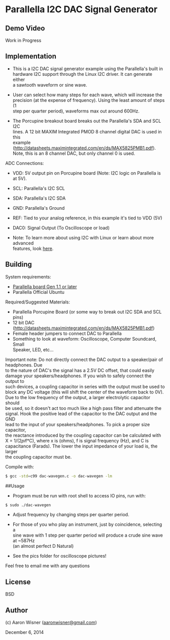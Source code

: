 # Parallella I2C DAC Signal Generator

## Demo Video

Work in Progress

## Implementation


* This is a I2C DAC signal generator example using the Parallella's built in  
hardware I2C support through the Linux I2C driver. It can generate either  
a sawtooth waveform or sine wave. 

* User can select how many steps for each wave, which will increase the   
precision (at the expense of frequency). Using the least amount of steps (1  
step per quarter period), waveforms max out around 600Hz. 

* The Porcupine breakout board breaks out the Parallella's SDA and SCL I2C   
lines. A 12 bit MAXIM Integrated PMOD 8 channel digital DAC is used in this   
example (http://datasheets.maximintegrated.com/en/ds/MAX5825PMB1.pdf).  
Note, this is an 8 channel DAC, but only channel 0 is used.

ADC Connections:

* VDD: 5V output pin on Porcupine board (Note: I2C logic on Parallella is at 5V).
* SCL: Parallella's I2C SCL
* SDA: Parallella's I2C SDA
* GND: Parallella's Ground
* REF: Tied to your analog reference, in this example it's tied to VDD (5V)
* DAC0: Signal Output (To Oscilloscope or load)

* Note: To learn more about using I2C with Linux or learn about more advanced  
features, look [here](http://elinux.org/Interfacing_with_I2C_Devices).

## Building

System requirements:

* [Parallella board Gen 1.1 or later](http://www.parallella.org/)
* Parallella Official Ubuntu


Required/Suggested Materials:

* Parallella Porcupine Board (or some way to break out I2C SDA and SCL pins)
* 12 bit DAC (http://datasheets.maximintegrated.com/en/ds/MAX5825PMB1.pdf)
* Female header jumpers to connect DAC to Parallella
* Something to look at waveform: Oscilloscope, Computer Soundcard, Small  
Speaker, LED, etc... 

Important note:
Do not directly connect the DAC output to a speaker/pair of headphones. Due  
to the nature of DAC's the signal has a 2.5V DC offset, that could easily  
damage your speakers/headphones. If you wish to safely connect the output to  
such devices, a coupling capacitor in series with the output must be used to  
block any DC voltage (this will shift the center of the waveform back to 0V).  
Due to the low frequency of the output, a larger electrolytic capacitor should  
be used, so it doesn't act too much like a high pass filter and attenuate the  
signal. Hook the positive lead of the capacitor to the DAC output and the GND  
lead to the input of your speakers/headphones. To pick a proper size capacitor,  
the reactance introduced by the coupling capacitor can be calculated with  
X = 1/(2*pi*f*C), where x is  (ohms), f is signal frequency (Hz), and C is  
capacitance (Farads). The lower the input impedance of your load is, the larger  
the coupling capacitor must be.


Compile with:

```bash
$ gcc -std=c99 dac-wavegen.c -o dac-wavegen -lm
```

##Usage

* Program must be run with root shell to access IO pins, run with:
```bash
$ sudo ./dac-wavegen
```
* Adjust frequency by changing steps per quarter period.
* For those of you who play an instrument, just by coincidence, selecting a  
sine wave with 1 step per quarter period will produce a crude sine wave at ~587Hz  
(an almost perfect D Natural)


* See the pics folder for oscilloscope pictures!

Feel free to email me with any questions

## License
BSD


## Author

(c) Aaron Wisner (aaronwisner@gmail.com)

December 6, 2014
